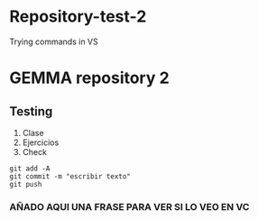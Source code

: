 # Repository-test-2
Trying commands in VS

# GEMMA repository 2
## Testing 

1. Clase
2. Ejercicios
3. Check

``` 
git add -A
git commit -m "escribir texto"
git push
```

### **AÑADO AQUI UNA FRASE PARA VER SI LO VEO EN VC**

